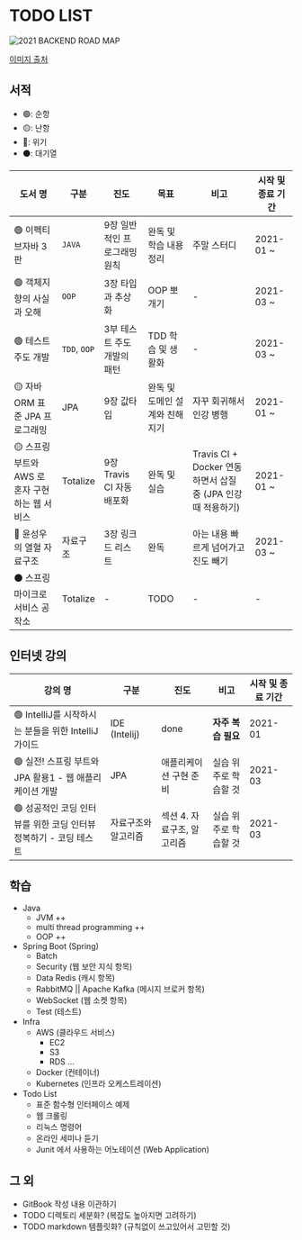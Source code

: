 # TODO LIST

![2021 BACKEND ROAD MAP](https://raw.githubusercontent.com/kamranahmedse/developer-roadmap/master/translations/korean/img/backend.png)

[이미지 출처](https://github.com/kamranahmedse/developer-roadmap/tree/master/translations/korean)

## 서적

- 🟢: 순항
- 🟡: 난항
- 🔴: 위기
- ⚫: 대기열

| 도서 명 | 구분 | 진도 | 목표 | 비고 | 시작 및 종료 기간 |
| --- | --- | --- | --- | --- | --- |
| 🟢 이펙티브자바 3판 | `JAVA` | 9장 일반적인 프로그래밍 원칙 | 완독 및 학습 내용 정리 | 주말 스터디 | 2021-01 ~ |
| 🟢 객체지향의 사실과 오해 | `OOP` | 3장 타입과 추상화 | OOP 뽀개기 | - | 2021-03 ~ |
| 🟢 테스트 주도 개발 | `TDD`, `OOP` | 3부 테스트 주도 개발의 패턴 | TDD 학습 및 생활화 | - | 2021-03 ~ |
| 🟡 자바 ORM 표준 JPA 프로그래밍 | JPA | 9장 값타입 | 완독 및 도메인 설계와 친해지기 | 자꾸 회귀해서 인강 병행 | 2021-01 ~ |
| 🟡 스프링 부트와 AWS 로 혼자 구현하는 웹 서비스 | Totalize | 9장 Travis CI 자동 배포화 | 완독 및 실습 | Travis CI + Docker 연동하면서 삽질 중 (JPA 인강 때 적용하기) | 2021-01 ~ |
| 🔴 윤성우의 열혈 자료구조 | 자료구조 | 3장 링크드 리스트 | 완독 | 아는 내용 빠르게 넘어가고 진도 빼기 | 2021-03 ~ |
| ⚫ 스프링 마이크로 서비스 공작소 | Totalize | - | TODO | - | - |

## 인터넷 강의

| 강의 명 | 구분 | 진도 | 비고 | 시작 및 종료 기간 |
| --- | --- | --- | --- | --- |
| 🟢 IntelliJ를 시작하시는 분들을 위한 IntelliJ 가이드 | IDE (Intelij) | done | **자주 복습 필요** | 2021-01 |
| 🟢 실전! 스프링 부트와 JPA 활용1 - 웹 애플리케이션 개발 | JPA | 애플리케이션 구현 준비 | 실습 위주로 학습할 것 | 2021-03 |
| 🟢 성공적인 코딩 인터뷰를 위한 코딩 인터뷰 정복하기 - 코딩 테스트 | 자료구조와 알고리즘 | 섹션 4. 자료구조, 알고리즘 | 실습 위주로 학습할 것 | 2021-03 |

## 학습

- Java
  - JVM ++
  - multi thread programming ++
  - OOP ++
- Spring Boot (Spring)
  - Batch
  - Security (웹 보안 지식 항목)
  - Data Redis (캐시 항목)
  - RabbitMQ || Apache Kafka (메시지 브로커 항목)
  - WebSocket (웹 소켓 항목)
  - Test (테스트)
- Infra
  - AWS (클라우드 서비스)
    - EC2
    - S3
    - RDS ...
  - Docker (컨테이너)
  - Kubernetes (인프라 오케스트레이션)
- Todo List
  - 표준 함수형 인터페이스 예제
  - 웹 크롤링
  - 리눅스 명령어
  - 온라인 세미나 듣기
  - Junit 에서 사용하는 어노테이션 (Web Application)

## 그 외

- GitBook 작성 내용 이관하기
- TODO 디렉토리 세분화? (복잡도 높아지면 고려하기)
- TODO markdown 템플릿화? (규칙없이 쓰고있어서 고민할 것)
